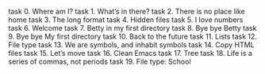 task 0. Where am I?
task 1. What’s in there?
task 2. There is no place like home
task 3. The long format
task 4. Hidden files
task 5. I love numbers
task 6. Welcome
task 7. Betty in my first directory
task 8. Bye bye Betty
task 9. Bye bye My first directory
task 10. Back to the future
task 11. Lists
task 12. File type
task 13. We are symbols, and inhabit symbols
task 14. Copy HTML files
task 15. Let’s move
task 16. Clean Emacs
task 17. Tree
task 18. Life is a series of commas, not periods
task 19. File type: School

